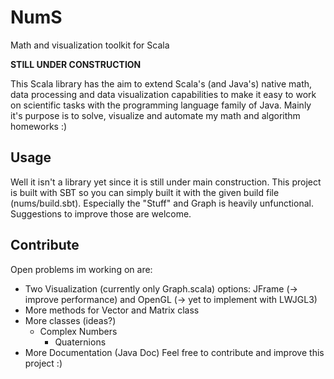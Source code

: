 # NumS
Math and visualization toolkit for Scala

**STILL UNDER CONSTRUCTION**

This Scala library has the aim to extend Scala's (and Java's) native math, data processing and data visualization capabilities to make it easy to work on scientific tasks with the programming language family of Java. Mainly it's purpose is to solve, visualize and automate my math and algorithm homeworks :)

## Usage
Well it isn't a library yet since it is still under main construction.
This project is built with SBT so you can simply built it with the given build file (nums/build.sbt).
Especially the "Stuff" and Graph is heavily unfunctional. Suggestions to improve those are welcome.

## Contribute
Open problems im working on are:
* Two Visualization (currently only Graph.scala) options: JFrame (-> improve performance) and OpenGL (-> yet to implement with LWJGL3) 
* More methods for Vector and Matrix class
* More classes (ideas?)
  * Complex Numbers
    * Quaternions
* More Documentation (Java Doc)
Feel free to contribute and improve this project :)
